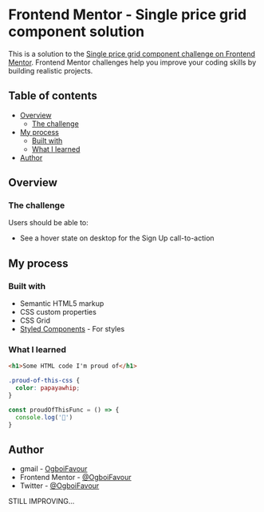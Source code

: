 # Frontend Mentor - Single price grid component solution

This is a solution to the [Single price grid component challenge on Frontend Mentor](https://www.frontendmentor.io/challenges/single-price-grid-component-5ce41129d0ff452fec5abbbc). Frontend Mentor challenges help you improve your coding skills by building realistic projects. 

## Table of contents

- [Overview](#overview)
  - [The challenge](#the-challenge)
- [My process](#my-process)
  - [Built with](#built-with)
  - [What I learned](#what-i-learned)
- [Author](#author)

## Overview

### The challenge

Users should be able to:

- See a hover state on desktop for the Sign Up call-to-action

## My process

### Built with

- Semantic HTML5 markup
- CSS custom properties
- CSS Grid
- [Styled Components](https://styled-components.com/) - For styles

### What I learned

```html
<h1>Some HTML code I'm proud of</h1>
```
```css
.proud-of-this-css {
  color: papayawhip;
}
```
```js
const proudOfThisFunc = () => {
  console.log('🎉')
}
```

## Author

- gmail - [OgboiFavour](https://www.ogboifavourifeanyichukwu@gmail.com)
- Frontend Mentor - [@OgboiFavour](https://www.frontendmentor.io/profile/FavourOgboi)
- Twitter - [@OgboiFavour](https://www.Twitter.com/OgboiFavour)

STILL IMPROVING...
